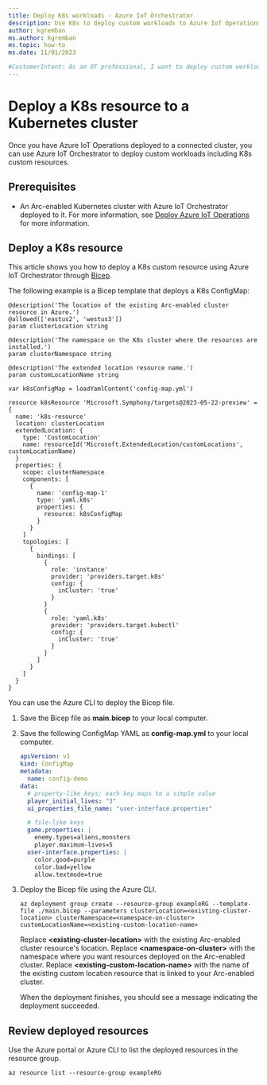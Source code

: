 ```yaml
---
title: Deploy K8s workloads - Azure IoT Orchestrator
description: Use K8s to deploy custom workloads to Azure IoT Operations clusters with the Azure IoT Orchestrator
author: kgremban
ms.author: kgremban
ms.topic: how-to
ms.date: 11/01/2023

#CustomerIntent: As an OT professional, I want to deploy custom workloads to a Kubernetes cluster.
---
```


# Deploy a K8s resource to a Kubernetes cluster

Once you have Azure IoT Operations deployed to a connected cluster, you can use Azure IoT Orchestrator to deploy custom workloads including K8s custom resources.

## Prerequisites

* An Arc-enabled Kubernetes cluster with Azure IoT Orchestrator deployed to it. For more information, see [Deploy Azure IoT Operations](./howto-deploy-iot-operations.md) for more information.

## Deploy a K8s resource

This article shows you how to deploy a K8s custom resource using Azure IoT Orchestrator through [Bicep](../../azure-resource-manager/bicep/deploy-cli.md).

The following example is a Bicep template that deploys a K8s ConfigMap:

```bicep
@description('The location of the existing Arc-enabled cluster resource in Azure.')
@allowed(['eastus2', 'westus3'])
param clusterLocation string

@description('The namespace on the K8s cluster where the resources are installed.')
param clusterNamespace string

@description('The extended location resource name.')
param customLocationName string

var k8sConfigMap = loadYamlContent('config-map.yml')

resource k8sResource 'Microsoft.Symphony/targets@2023-05-22-preview' = {
  name: 'k8s-resource'
  location: clusterLocation
  extendedLocation: {
    type: 'CustomLocation'
    name: resourceId('Microsoft.ExtendedLocation/customLocations', customLocationName)
  }
  properties: {
    scope: clusterNamespace
    components: [
      {
        name: 'config-map-1'
        type: 'yaml.k8s'
        properties: {
          resource: k8sConfigMap
        }
      }
    ]
    topologies: [
      {
        bindings: [
          {
            role: 'instance'
            provider: 'providers.target.k8s'
            config: {
              inCluster: 'true'
            }
          }
          {
            role: 'yaml.k8s'
            provider: 'providers.target.kubectl'
            config: {
              inCluster: 'true'
            }
          }
        ]
      }
    ]
  }
}
```

You can use the Azure CLI to deploy the Bicep file.

1. Save the Bicep file as **main.bicep** to your local computer.

2. Save the following ConfigMap YAML as **config-map.yml** to your local computer.

    ```yaml
    apiVersion: v1
    kind: ConfigMap
    metadata:
      name: config-demo
    data:
      # property-like keys; each key maps to a simple value
      player_initial_lives: "3"
      ui_properties_file_name: "user-interface.properties"

      # file-like keys
      game.properties: |
        enemy.types=aliens,monsters
        player.maximum-lives=5    
      user-interface.properties: |
        color.good=purple
        color.bad=yellow
        allow.textmode=true    
    ```

3. Deploy the Bicep file using the Azure CLI.

    ```azurecli
    az deployment group create --resource-group exampleRG --template-file ./main.bicep --parameters clusterLocation=<existing-cluster-location> clusterNamespace=<namespace-on-cluster> customLocationName=<existing-custom-location-name>
    ```

    Replace **\<existing-cluster-location\>** with the existing Arc-enabled cluster resource's location. Replace **\<namespace-on-cluster\>** with the namespace where you want resources deployed on the Arc-enabled cluster. Replace **\<existing-custom-location-name\>** with the name of the existing custom location resource that is linked to your Arc-enabled cluster.

    When the deployment finishes, you should see a message indicating the deployment succeeded.

## Review deployed resources

Use the Azure portal or Azure CLI to list the deployed resources in the resource group.

```azurecli
az resource list --resource-group exampleRG
```
